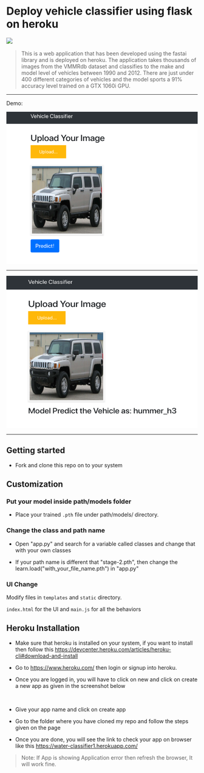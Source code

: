 
# Deploy vehicle classifier using flask on heroku

[![](https://img.shields.io/badge/python-3.7%2B-green.svg)]()


> This is a web application that has been developed using the fastai library and is deployed on heroku. The application takes thousands of images from the VMMRdb dataset and classifies to the make and model level of vehicles between 1990 and 2012. There are just under 400 different categories of vehicles and the model sports a 91% accuracy level trained on a GTX 1060i GPU. 

------------------


Demo:

<p align="center">
  <img src="Screen_shot_before.png" height="400px" width="600px"  alt="">
</p>

------------------

<p align="center">
  <img src="Screen_shot_after.png" height = "400px" width="600px" alt="">
</p>

------------------


## Getting started

- Fork and clone this repo on to your system


## Customization

### Put your model inside path/models folder

- Place your trained `.pth` file under path/models/ directory.

### Change the class and path name

- Open "app.py" and search for a variable called classes and change that with your own classes

- If your path name is different that "stage-2.pth", then change the learn.load("with_your_file_name.pth") in "app.py"




### UI Change

Modify files in `templates` and `static` directory.

`index.html` for the UI and `main.js` for all the behaviors



## Heroku Installation

- Make sure that heroku is installed on your system, if you want to install then follow this https://devcenter.heroku.com/articles/heroku-cli#download-and-install

- Go to https://www.heroku.com/ then login or signup into heroku.

- Once you are logged in, you will have to click on new and click on create a new app as given in the screenshot below
<p align="center">
  <img src="screenshot3.png" width="600px" alt="">
</p>

- Give your app name and click on create app

- Go to the folder where you have cloned my repo and follow the steps given on the page

- Once you are done, you will see the link to check your app on browser like this https://water-classifier1.herokuapp.com/

> Note: If App is showing Application error then refresh the browser, It will work fine.




